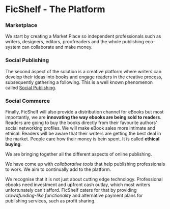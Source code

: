 # FicShelf - The Platform 

### Marketplace
We start by creating a Market Place so independent professionals such as writers, designers, editors, proofreaders and the whole publishing eco-system can collaborate and make money.

### Social Publishing
The second aspect of the solution is a creative platform where writers can develop their ideas into books and engage readers in the creative process, subsequently gathering a following. This is a well known phenomenon called [Social Publishing](http://blog.ficshelf.com/3704798).

### Social Commerce
Finally, FicShelf will also provide a distribution channel for eBooks but most importantly, we are **innovating the way ebooks are being sold to readers**. Readers are going to buy the books directly from their favourite authors' social networking profiles. We will make eBook sales more intimate and ethical. Readers will be aware that their writers are getting the best deal in the market. People care how their money is bein spent. It is called **ethical buying**.

We are bringing together all the different aspects of online publishing.

We have come up with *collaborative tools* that help publishing professionals to work. We aim to continually add to the platform. 

We recognise that it is not just about cutting edge technology. Professional ebooks need investment and upfront cash outlay, which most writers unfortunately can't afford. FicShelf caters for that by providing *crowdfunding-like functionality* and alternative payment plans for publishing services, such as profit sharing.